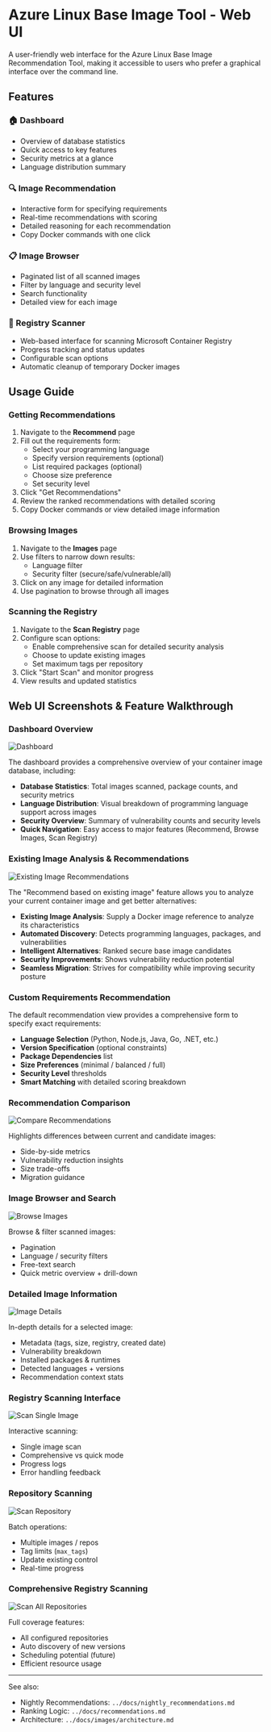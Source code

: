 # Azure Linux Base Image Tool - Web UI

A user-friendly web interface for the Azure Linux Base Image Recommendation Tool, making it accessible to users who prefer a graphical interface over the command line.

## Features

### 🏠 Dashboard
- Overview of database statistics
- Quick access to key features
- Security metrics at a glance
- Language distribution summary

### 🔍 Image Recommendation
- Interactive form for specifying requirements
- Real-time recommendations with scoring
- Detailed reasoning for each recommendation
- Copy Docker commands with one click

### 📋 Image Browser
- Paginated list of all scanned images
- Filter by language and security level
- Search functionality
- Detailed view for each image

### 🔄 Registry Scanner
- Web-based interface for scanning Microsoft Container Registry
- Progress tracking and status updates
- Configurable scan options
- Automatic cleanup of temporary Docker images

## Usage Guide

### Getting Recommendations

1. Navigate to the **Recommend** page
2. Fill out the requirements form:
   - Select your programming language
   - Specify version requirements (optional)
   - List required packages (optional)
   - Choose size preference
   - Set security level
3. Click "Get Recommendations"
4. Review the ranked recommendations with detailed scoring
5. Copy Docker commands or view detailed image information

### Browsing Images

1. Navigate to the **Images** page
2. Use filters to narrow down results:
   - Language filter
   - Security filter (secure/safe/vulnerable/all)
3. Click on any image for detailed information
4. Use pagination to browse through all images

### Scanning the Registry

1. Navigate to the **Scan Registry** page
2. Configure scan options:
   - Enable comprehensive scan for detailed security analysis
   - Choose to update existing images
   - Set maximum tags per repository
3. Click "Start Scan" and monitor progress
4. View results and updated statistics

## Web UI Screenshots & Feature Walkthrough

### Dashboard Overview
![Dashboard](../docs/images/dashboard.png)

The dashboard provides a comprehensive overview of your container image database, including:
- **Database Statistics**: Total images scanned, package counts, and security metrics
- **Language Distribution**: Visual breakdown of programming language support across images
- **Security Overview**: Summary of vulnerability counts and security levels
- **Quick Navigation**: Easy access to major features (Recommend, Browse Images, Scan Registry)

### Existing Image Analysis & Recommendations
![Existing Image Recommendations](../docs/images/existing-image-recommendations.png)

The "Recommend based on existing image" feature allows you to analyze your current container image and get better alternatives:
- **Existing Image Analysis**: Supply a Docker image reference to analyze its characteristics
- **Automated Discovery**: Detects programming languages, packages, and vulnerabilities
- **Intelligent Alternatives**: Ranked secure base image candidates
- **Security Improvements**: Shows vulnerability reduction potential
- **Seamless Migration**: Strives for compatibility while improving security posture

### Custom Requirements Recommendation
The default recommendation view provides a comprehensive form to specify exact requirements:
- **Language Selection** (Python, Node.js, Java, Go, .NET, etc.)
- **Version Specification** (optional constraints)
- **Package Dependencies** list
- **Size Preferences** (minimal / balanced / full)
- **Security Level** thresholds
- **Smart Matching** with detailed scoring breakdown

### Recommendation Comparison
![Compare Recommendations](../docs/images/existing-image-compare-with-recommended.png)

Highlights differences between current and candidate images:
- Side-by-side metrics
- Vulnerability reduction insights
- Size trade-offs
- Migration guidance

### Image Browser and Search
![Browse Images](../docs/images/images.png)

Browse & filter scanned images:
- Pagination
- Language / security filters
- Free-text search
- Quick metric overview + drill-down

### Detailed Image Information
![Image Details](../docs/images/image-details.png)

In-depth details for a selected image:
- Metadata (tags, size, registry, created date)
- Vulnerability breakdown
- Installed packages & runtimes
- Detected languages + versions
- Recommendation context stats

### Registry Scanning Interface
![Scan Single Image](../docs/images/scan-single-image.png)

Interactive scanning:
- Single image scan
- Comprehensive vs quick mode
- Progress logs
- Error handling feedback

### Repository Scanning
![Scan Repository](../docs/images/scan-save-repository.png)

Batch operations:
- Multiple images / repos
- Tag limits (`max_tags`)
- Update existing control
- Real-time progress

### Comprehensive Registry Scanning
![Scan All Repositories](../docs/images/scan-save-all-configured-repos.png)

Full coverage features:
- All configured repositories
- Auto discovery of new versions
- Scheduling potential (future)
- Efficient resource usage

---
See also:
- Nightly Recommendations: `../docs/nightly_recommendations.md`
- Ranking Logic: `../docs/recommendations.md`
- Architecture: `../docs/images/architecture.md`
